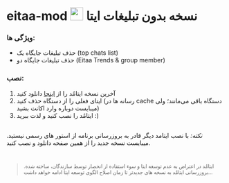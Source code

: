 

# eitaa-mod <img src="https://eitaa.com/assets/images/logos/site-logo-larg.png" width="30" /> نسخه بدون تبلیغات ایتا

###    ویژگی ها:
- حذف تبلیغات جایگاه یک (top chats list)
- حذف تبلیغات جایگاه دو (Eitaa Trends & group member)

###    نصب:

1. آخرین نسخه ایتامُد را از [اینجا](https://github.com/cigeration/eitaa-mod/releases) دانلود کنید
2. ایتای فعلی را از دستگاه حذف کنید (رسانه ها در cache دستگاه باقی می‌مانند؛ ولی میبایست دوباره وارد اکانت بشید)
3. ایتامُد را نصب کنید و لذت ببرید :)

## 
*نکته:* با نصب ایتامد دیگر قادر به بروزرسانی برنامه از استور های رسمی نیستید. میبایست نسخه جدید را از همین صفحه دانلود و نصب کنید.
# 

><sup>ایتامُد در اعتراض به عدم توسعه ایتا و سوء استفاده از انحصار توسط سازندگان، ساخته شده. بروزرسانی ایتامُد به نسخه های جدیدتر تا زمان اصلاح الگوی توسعه ایتا ادامه خواهد داشت...</sup>
